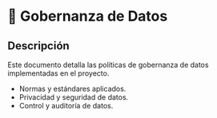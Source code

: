 # 📜 Gobernanza de Datos
## Descripción
Este documento detalla las políticas de gobernanza de datos implementadas en el proyecto.
- Normas y estándares aplicados.
- Privacidad y seguridad de datos.
- Control y auditoría de datos.

